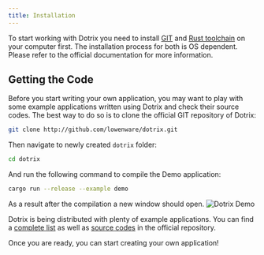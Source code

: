 ```yaml
---
title: Installation
---
```


To start working with Dotrix you need to install
[GIT](https://git-scm.com/downloads) and
[Rust toolchain](https://rustup.rs/)
on your computer first. The installation process for both is OS
dependent. Please refer to the official documentation for more
information.

## Getting the Code

Before you start writing your own application, you may want to play
with some example applications written using Dotrix and check their
source codes. The best way to do so is to clone the official GIT
repository of Dotrix:

```sh
git clone http://github.com/lowenware/dotrix.git
```

Then navigate to newly created `dotrix` folder:

```sh
cd dotrix
```

And run the following command to compile the Demo application:

```sh
cargo run --release --example demo
```

As a result after the compilation a new window should open.
![Dotrix Demo](/handbook/dotrix-demo.png)

Dotrix is being distributed with plenty of example applications. You
can find a
[complete list](https://github.com/lowenware/dotrix/#examples) as
well as
[source codes](https://github.com/lowenware/dotrix/tree/main/examples)
in the official repository.

Once you are ready, you can start creating your own application!
